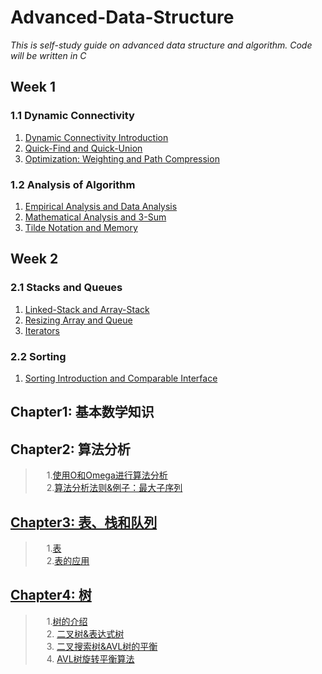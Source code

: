 # Advanced-Data-Structure
*This is self-study guide on advanced data structure and algorithm. Code will be written in C*
## Week 1
### 1.1 Dynamic Connectivity
1. [Dynamic Connectivity Introduction](https://github.com/KingArthur0205/Advanced-Data-Structure/blob/main/Algorithms%20Part1/Week%201/Dynamic%20Connectivity/%E3%80%90DS%E3%80%91Day1.pdf)
2. [Quick-Find and Quick-Union](https://github.com/KingArthur0205/Advanced-Data-Structure/blob/main/Algorithms%20Part1/Week%201/Dynamic%20Connectivity/%E3%80%90DS%E3%80%91Day1(2).pdf)
3. [Optimization: Weighting and Path Compression](https://github.com/KingArthur0205/Advanced-Data-Structure/blob/main/Algorithms%20Part1/Week%201/Dynamic%20Connectivity/%E3%80%90DS%E3%80%91Day1(3).pdf)
### 1.2 Analysis of Algorithm
1. [Empirical Analysis and Data Analysis](https://github.com/KingArthur0205/Advanced-Data-Structure/blob/main/Algorithms%20Part1/Week%201/Analysis%20of%20Algorithms/%E3%80%90DS%E3%80%91Day2.pdf)
2. [Mathematical Analysis and 3-Sum](https://github.com/KingArthur0205/Advanced-Data-Structure/blob/main/Algorithms%20Part1/Week%201/Analysis%20of%20Algorithms/%E3%80%90DS%E3%80%91Day2(2).pdf)
3. [Tilde Notation and Memory](https://github.com/KingArthur0205/Advanced-Data-Structure/blob/main/Algorithms%20Part1/Week%201/Analysis%20of%20Algorithms/%E3%80%90DS%E3%80%91Day3.pdf)
## Week 2
### 2.1 Stacks and Queues
1. [Linked-Stack and Array-Stack](https://github.com/KingArthur0205/Advanced-Data-Structure/blob/main/Algorithms%20Part1/Week%202/Stacks%20and%20Queues/%E3%80%90DS%E3%80%91Day4.pdf)
2. [Resizing Array and Queue](https://github.com/KingArthur0205/Advanced-Data-Structure/blob/main/Algorithms%20Part1/Week%202/Stacks%20and%20Queues/%E3%80%90DS%E3%80%91Day4(2).pdf)
3. [Iterators](https://github.com/KingArthur0205/Advanced-Data-Structure/blob/main/Algorithms%20Part1/Week%202/Stacks%20and%20Queues/%E3%80%90DS%E3%80%91Day5.pdf)
### 2.2 Sorting
1. [Sorting Introduction and Comparable Interface](https://github.com/KingArthur0205/Advanced-Data-Structure/blob/main/Algorithms%20Part1/Week%202/Sorting/%E3%80%90DS%E3%80%91Day6.pdf)

## Chapter1: 基本数学知识
## Chapter2: 算法分析 <br>
> &emsp; 1.[使用O和Omega进行算法分析](https://github.com/KingArthur0205/Advanced-Data-Structure/blob/main/%E6%95%B0%E6%8D%AE%E7%BB%93%E6%9E%84%E4%B8%8E%E7%AE%97%E6%B3%95%E5%88%86%E6%9E%90_C%E8%AF%AD%E8%A8%80%E6%8F%8F%E8%BF%B0/Ch2%20%E7%AE%97%E6%B3%95%E5%88%86%E6%9E%90/%E3%80%90%E6%95%B0%E6%8D%AE%E7%BB%93%E6%9E%84%E3%80%91Day1.pdf) <br>
> &emsp; 2.[算法分析法则&例子：最大子序列](https://github.com/KingArthur0205/Advanced-Data-Structure/blob/main/%E6%95%B0%E6%8D%AE%E7%BB%93%E6%9E%84%E4%B8%8E%E7%AE%97%E6%B3%95%E5%88%86%E6%9E%90_C%E8%AF%AD%E8%A8%80%E6%8F%8F%E8%BF%B0/Ch2%20%E7%AE%97%E6%B3%95%E5%88%86%E6%9E%90/%E3%80%90%E6%95%B0%E6%8D%AE%E7%BB%93%E6%9E%84%E3%80%91Day2.pdf)
## [Chapter3: 表、栈和队列](https://github.com/KingArthur0205/Advanced-Data-Structure/tree/main/%E6%95%B0%E6%8D%AE%E7%BB%93%E6%9E%84%E4%B8%8E%E7%AE%97%E6%B3%95%E5%88%86%E6%9E%90_C%E8%AF%AD%E8%A8%80%E6%8F%8F%E8%BF%B0/Ch3%20%E8%A1%A8%E3%80%81%E6%A0%88%E3%80%81%E9%98%9F%E5%88%97/Code/LinkedList) <br>
> &emsp; 1.[表](https://github.com/KingArthur0205/Advanced-Data-Structure/blob/main/%E6%95%B0%E6%8D%AE%E7%BB%93%E6%9E%84%E4%B8%8E%E7%AE%97%E6%B3%95%E5%88%86%E6%9E%90_C%E8%AF%AD%E8%A8%80%E6%8F%8F%E8%BF%B0/Ch3%20%E8%A1%A8%E3%80%81%E6%A0%88%E3%80%81%E9%98%9F%E5%88%97/%E8%A1%A8/%E3%80%90%E6%95%B0%E6%8D%AE%E7%BB%93%E6%9E%84%E3%80%91Day3.pdf) <br>
> &emsp; 2.[表的应用](https://github.com/KingArthur0205/Advanced-Data-Structure/blob/main/%E6%95%B0%E6%8D%AE%E7%BB%93%E6%9E%84%E4%B8%8E%E7%AE%97%E6%B3%95%E5%88%86%E6%9E%90_C%E8%AF%AD%E8%A8%80%E6%8F%8F%E8%BF%B0/Ch3%20%E8%A1%A8%E3%80%81%E6%A0%88%E3%80%81%E9%98%9F%E5%88%97/%E3%80%90%E6%95%B0%E6%8D%AE%E7%BB%93%E6%9E%84%E3%80%91Day4.pdf)
## [Chapter4: 树](https://github.com/KingArthur0205/Advanced-Data-Structure/tree/main/%E6%95%B0%E6%8D%AE%E7%BB%93%E6%9E%84%E4%B8%8E%E7%AE%97%E6%B3%95%E5%88%86%E6%9E%90_C%E8%AF%AD%E8%A8%80%E6%8F%8F%E8%BF%B0/Ch4%20%E6%A0%91/Code) <br>
> &emsp; 1.[树的介绍](https://github.com/KingArthur0205/Advanced-Data-Structure/blob/main/%E6%95%B0%E6%8D%AE%E7%BB%93%E6%9E%84%E4%B8%8E%E7%AE%97%E6%B3%95%E5%88%86%E6%9E%90_C%E8%AF%AD%E8%A8%80%E6%8F%8F%E8%BF%B0/Ch4%20%E6%A0%91/%E3%80%90%E6%95%B0%E6%8D%AE%E7%BB%93%E6%9E%84%E3%80%91Day4(2).pdf) <br>
> &emsp; 2. [二叉树&表达式树](https://github.com/KingArthur0205/Advanced-Data-Structure/blob/main/%E6%95%B0%E6%8D%AE%E7%BB%93%E6%9E%84%E4%B8%8E%E7%AE%97%E6%B3%95%E5%88%86%E6%9E%90_C%E8%AF%AD%E8%A8%80%E6%8F%8F%E8%BF%B0/Ch4%20%E6%A0%91/%E3%80%90%E6%95%B0%E6%8D%AE%E7%BB%93%E6%9E%84%E3%80%91Day5.pdf) <br>
> &emsp; 3. [二叉搜索树&AVL树的平衡](https://github.com/KingArthur0205/Advanced-Data-Structure/blob/main/%E6%95%B0%E6%8D%AE%E7%BB%93%E6%9E%84%E4%B8%8E%E7%AE%97%E6%B3%95%E5%88%86%E6%9E%90_C%E8%AF%AD%E8%A8%80%E6%8F%8F%E8%BF%B0/Ch4%20%E6%A0%91/%E3%80%90%E6%95%B0%E6%8D%AE%E7%BB%93%E6%9E%84%E3%80%91Day6.pdf) <br>
> &emsp; 4. [AVL树旋转平衡算法](https://github.com/KingArthur0205/Advanced-Data-Structure/blob/main/%E6%95%B0%E6%8D%AE%E7%BB%93%E6%9E%84%E4%B8%8E%E7%AE%97%E6%B3%95%E5%88%86%E6%9E%90_C%E8%AF%AD%E8%A8%80%E6%8F%8F%E8%BF%B0/Ch4%20%E6%A0%91/%E3%80%90%E6%95%B0%E6%8D%AE%E7%BB%93%E6%9E%84%E3%80%91Day7.pdf) <br>
